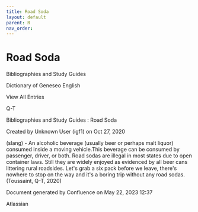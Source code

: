 ```yaml
---
title: Road Soda
layout: default
parent: R
nav_order:
---
```


# Road Soda

Bibliographies and Study Guides

Dictionary of Geneseo English

View All Entries

Q-T

Bibliographies and Study Guides : Road Soda

Created by  Unknown User (igf1) on Oct 27, 2020

(slang) - An alcoholic beverage (usually beer or perhaps malt liquor) consumed inside a moving vehicle.This beverage can be consumed by passenger, driver, or both. Road sodas are illegal in most states due to open container laws. Still they are widely enjoyed as evidenced by all beer cans littering rural roadsides. Let's grab a six pack before we leave, there's nowhere to stop on the way and it's a boring trip without any road sodas.(Toussaint, Q-T, 2020)

Document generated by Confluence on May 22, 2023 12:37

Atlassian
